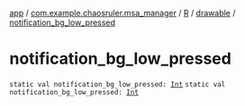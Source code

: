 [app](../../../index.md) / [com.example.chaosruler.msa_manager](../../index.md) / [R](../index.md) / [drawable](index.md) / [notification_bg_low_pressed](.)

# notification_bg_low_pressed

`static val notification_bg_low_pressed: `[`Int`](https://kotlinlang.org/api/latest/jvm/stdlib/kotlin/-int/index.html)
`static val notification_bg_low_pressed: `[`Int`](https://kotlinlang.org/api/latest/jvm/stdlib/kotlin/-int/index.html)
